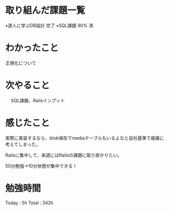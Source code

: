 <h1>取り組んだ課題一覧</h1>

▪️達人に学ぶDB設計 完了
▪️SQL課題 90% 済

<h1>わかったこと</h1>
正規化について

<h1>次やること</h1>　
SQL課題、Railsインプット

<h1>感じたこと</h1>
実際に実装するなら、blob保存でmediaテーブルもいるよなと自社基準で複雑に考えてしまった。

Railsに集中して、来週にはRailsの課題に取り掛かりたい。

50分勉強→10分休憩が集中できる！

<h1>勉強時間</h1>
Today : 5h Total : 342h
